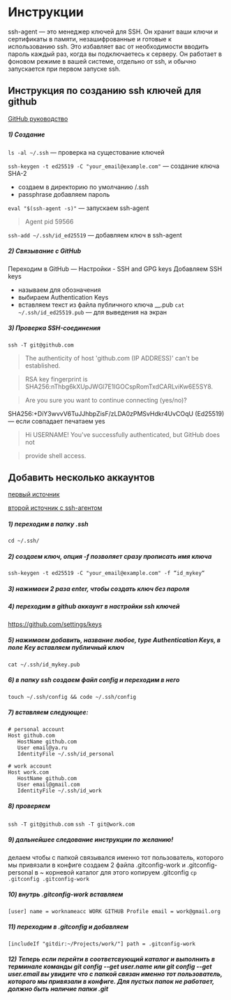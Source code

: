 # Инструкции

ssh-agent — это менеджер ключей для SSH. Он хранит ваши ключи и сертификаты в памяти, незашифрованные и готовые к использованию ssh. Это избавляет вас от необходимости вводить пароль каждый раз, когда вы подключаетесь к серверу. Он работает в фоновом режиме в вашей системе, отдельно от ssh, и обычно запускается при первом запуске ssh.

## Инструкция по созданию ssh ключей для github
[GitHub руководство](https://docs.github.com/en/authentication/connecting-to-github-with-ssh/checking-for-existing-ssh-keys)

##### 1) Cоздание
`ls -al ~/.ssh` — проверка на сущестование ключей

`ssh-keygen -t ed25519 -C "your_email@example.com"` — создание ключа SHA-2
- создаем в директорию по умолчанию /.ssh
- passphrase добавляем пароль

`eval "$(ssh-agent -s)"` — запускаем ssh-agent
> Agent pid 59566

`ssh-add ~/.ssh/id_ed25519` — добавляем ключ в ssh-agent

##### 2) Связывание с GitHub
Переходим в GitHub — Настройки - SSH and GPG keys
Добавляем SSH keys
- называем для обозначения
- выбираем Authentication Keys
- вставляем текст из файла публичного ключа __.pub
`cat ~/.ssh/id_ed25519.pub` — для выведения на экран

##### 3) Проверка SSH-соединения
`ssh -T git@github.com`
> The authenticity of host 'github.com (IP ADDRESS)' can't be established.

> RSA key fingerprint is SHA256:nThbg6kXUpJWGl7E1IGOCspRomTxdCARLviKw6E5SY8.

> Are you sure you want to continue connecting (yes/no)?

SHA256:+DiY3wvvV6TuJJhbpZisF/zLDA0zPMSvHdkr4UvCOqU (Ed25519) — если совпадает печатаем yes

> Hi USERNAME! You've successfully authenticated, but GitHub does not

> provide shell access.


## Добавить несколько аккаунтов

[первый источник](https://gist.github.com/xneek/d2605a5a9bde4164ddcd2dfc975ef9c8)

[второй источник с ssh-агентом](https://techrocks.ru/2020/12/24/how-to-manage-several-github-accounts/)

##### 1) переходим в папку .ssh
`cd ~/.ssh/`

##### 2) создаем ключ, опция -f позволяет сразу прописать имя ключа
`ssh-keygen -t ed25519 -C "your_email@example.com" -f “id_mykey“`

##### 3) нажимаеи 2 раза enter, чтобы создать ключ без пароля

##### 4) переходим в github аккаунт в настройки ssh ключей
https://github.com/settings/keys

##### 5) нажимаем добавить, название любое, type Authentication Keys, в поле Key вставляем публичный ключ
`cat ~/.ssh/id_mykey.pub`

##### 6) в папку ssh создаем файл config и переходим в него
`touch ~/.ssh/config && code ~/.ssh/config`

##### 7) вставляем следующее:

```
# personal account
Host github.com
   HostName github.com
   User email@ya.ru
   IdentityFile ~/.ssh/id_personal
   
# work account
Host work.com
   HostName github.com
   User email@gmail.com
   IdentityFile ~/.ssh/id_work
```

##### 8) проверяем
`ssh -T git@github.com`
`ssh -T git@work.com`

##### 9) дальнейшее следование инструкции по желанию!
делаем чтобы с папкой связывался именно тот пользователь, которого мы привязали в конфиге
создаем 2 файла .gitconfig-work и .gitconfig-personal в ~ корневой каталог
для этого копируем .gitconfig
`cp .gitconfig .gitconfig-work`

##### 10) внутрь .gitconfig-work вставляем
`[user]
    name = worknameacc WORK GITHUB Profile
    email = work@gmail.org`

##### 11) переходим в .gitconfig и добавляем

`[includeIf "gitdir:~/Projects/work/"]
path = .gitconfig-work`

##### 12) Теперь если перейти в соответсвующий каталог и выполнить в терминале команды git config --get user.name или git config --get user.email вы увидите что с папкой связан именно тот пользователь, которого мы привязали в конфиге. Для пустых папок не работает, должно быть наличие папки .git
